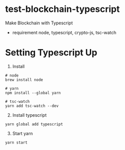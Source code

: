 # test-blockchain-typescript

Make Blockchain with Typescript
 * requirement
  node,
  typescript,
  crypto-js,
  tsc-watch


# Setting Typescript Up


1. Install
```
# node
brew install node

# yarn
npm install --global yarn

# tsc-watch
yarn add tsc-watch --dev
```

2. Install typescript
```
yarn global add typescript
```

3. Start yarn
```
yarn start
```
